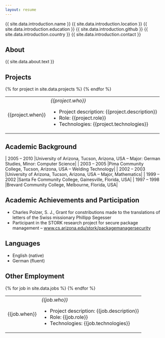 ```yaml
---
layout: resume
---
```


{{ site.data.introduction.name }}
{{ site.data.introduction.location }}
{{ site.data.introduction.education }}
{{ site.data.introduction.github }}
{{ site.data.introduction.country }}
{{ site.data.introduction.contact }}

## About

{{ site.data.about.text }}

## Projects

<table>
	{% for project in site.data.projects %}
	<tr>
		<td>{{project.when}}</td>
		<td>
			<em>{{project.who}}</em>
			<ul class="project-details">
				<li>Project description: {{project.description}}</li>
				<li>Role: {{project.role}}</li>
				<li>Technologies: {{project.technologies}}</li>
			</ul>
		</td>
	</tr>
	{% endfor %}
</table>

## Academic Background

| 2005 &ndash; 2010 |University of Arizona, Tucson, Arizona, USA – Major: German Studies, Minor: Computer Science|
| 2003 &ndash; 2005 |Pima Community College, Tucson, Arizona, USA – Welding Technology|
| 2002 &ndash; 2003 |University of Arizona, Tucson, Arizona, USA – Major, Mathematics|
| 1999 &ndash; 2002 |Santa Fe Community College, Gainesville, Florida, USA|
| 1997 &ndash; 1998 |Brevard Community College, Melbourne, Florida, USA|

## Academic Achievements and Participation

- Charles Polzer, S. J., Grant for constributions made to the translations of letters of the Swiss missionary Phillipp Segesser
- Participant in the STORK research project for secure package management – www.cs.arizona.edu/stork/packagemanagersecurity

## Languages

- English (native)
- German (fluent)

## Other Employment

<table>
	{% for job in site.data.jobs %}
	<tr>
		<td>{{job.when}}</td>
		<td>
			<em>{{job.who}}</em>
			<ul class="project-details">
				<li>Project description: {{job.description}}</li>
				<li>Role: {{job.role}}</li>
				<li>Technologies: {{job.technologies}}</li>
			</ul>
		</td>
	</tr>
	{% endfor %}
</table>
